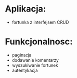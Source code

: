 # Aplikacja:
* fortunka z interfejsem CRUD

# Funkcjonalnosc:
* paginacja
* dodawanie komentarzy
* wyszukiwanie fortunek
* autentykacja
